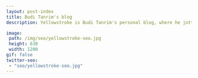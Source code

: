 ```yaml
---
layout: post-index
title: Budi Tanrim's blog
description: Yellowstroke is Budi Tanrim's personal blog, where he jotted down his thoughts, learnings, and experiments about design.

image:
 path: /img/seo/yellowstroke-seo.jpg
 height: 630
 width: 1200
gif: false
twitter-seo:
 - "seo/yellowstroke-seo.jpg"
---
```

